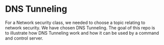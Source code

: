 # DNS Tunneling

For a Network security class, we needed to choose a topic relating to network security.
We have chosen DNS Tunneling. The goal of this repo is to illustrate how DNS Tunneling
work and how it can be used by a command and control server.